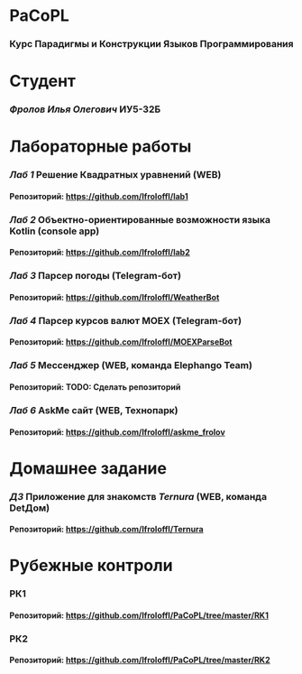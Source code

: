# PaCoPL
### Курс Парадигмы и Конструкции Языков Программирования
# Студент 
### *Фролов Илья Олегович*  ИУ5-32Б
# Лабораторные работы 
### *Лаб 1* Решение Квадратных уравнений (WEB)
#### Репозиторий: https://github.com/IfroloffI/lab1
### *Лаб 2* Объектно-ориентированные возможности языка Kotlin (console app)
#### Репозиторий: https://github.com/IfroloffI/lab2
### *Лаб 3* Парсер погоды (Telegram-бот)
#### Репозиторий: https://github.com/IfroloffI/WeatherBot
### *Лаб 4* Парсер курсов валют MOEX (Telegram-бот)
#### Репозиторий: https://github.com/IfroloffI/MOEXParseBot
### *Лаб 5* Мессенджер (WEB, команда Elephango Team)
#### Репозиторий: TODO: Сделать репозиторий
### *Лаб 6* AskMe сайт (WEB, Технопарк)
#### Репозиторий: https://github.com/IfroloffI/askme_frolov
# Домашнее задание
### *ДЗ* Приложение для знакомств _Ternura_ (WEB, команда DetДом)
#### Репозиторий: https://github.com/IfroloffI/Ternura
# Рубежные контроли
### РК1
#### Репозиторий: https://github.com/IfroloffI/PaCoPL/tree/master/RK1
### РК2
#### Репозиторий: https://github.com/IfroloffI/PaCoPL/tree/master/RK2
